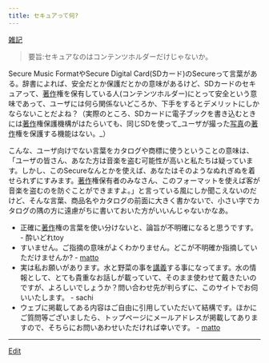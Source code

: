 ```yaml
---
title: セキュアって何?
---
```

[雑記](/雑記)

> 要旨:セキュアなのはコンテンツホルダーだけじゃないか。


Secure Music FormatやSecure Digital Card(SDカード)のSecureって言葉がある。辞書によれば、安全だとか保護だとかの意味があるけど、SDカードのセキュアって、[著作](/著作)権を保有している人(コンテンツホルダー)にとって安全という意味であって、ユーザには何ら関係ないどころか、下手をするとデメリットにしかならないことだよね？（実際のところ、SDカードに電子ブックを書き込むときには[著作](/著作)権保護機構がはたらいても、同じSDを使って_ユーザが撮った[写真](/写真)の[著作](/著作)権を保護する機能はない。_）



こんな、ユーザ向けでない言葉をカタログや商標に使うということの意味は、「ユーザの皆さん、あなた方は音楽を盗む可能性が高いと私たちは疑っています。しかし、このSecureなんとかを使えば、あなたはそのようなぬれぎぬを着せられずにすみます。[著作](/著作)権保有者のみなさん、このフォーマットを使えば客が音楽を盗むのを防ぐことができますよ。」と言っている風にしか聞こえないのだけど、そんな言葉、商品名やカタログの前面に大きく書かないで、小さい字でカタログの隅の方に遠慮がちに書いておいた方がいいんじゃないかなあ。

* 正確に[著作](/著作)権の言葉を使い分けないと、論旨が不明確になると思うですす。 - 酔いどれtoy 
* すいません。ご指摘の意味がよくわかりません。どこが不明確か指摘していただけませんか? - [matto](/matto) 
* 実は私お願いがあります。水と野菜の事を[講義](/講義)する事になってます。水の情報として、とても貴重なお話しが載っていて、そのまま使わせて戴きたいのですが、よろしいでしょうか？問い合わせ先が判らずに、このサイトでお伺いいたします。 - sachi 
* ウェブに掲載してある内容はご自由に引用していただいて結構です。ほかにご質問等ございましたら、トップページにメールアドレスが掲載してありますので、そちらにお問いあわせいただければ幸いです。 - [matto](/matto) 
<!--  -->


----

[Edit](https://github.com/vitroid/vitroid.github.io/edit/master/MD/セキュアって何?.md)

